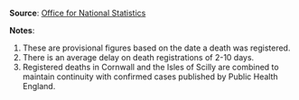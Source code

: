 **Source**: <a href="https://www.ons.gov.uk/peoplepopulationandcommunity/healthandsocialcare/causesofdeath/datasets/deathregistrationsandoccurrencesbylocalauthorityandhealthboard" target="_blank">Office for National Statistics</a>    

**Notes**:    
1. These are provisional figures based on the date a death was registered.    
2. There is an average delay on death registrations of 2-10 days.     
3. Registered deaths in Cornwall and the Isles of Scilly are combined to maintain continuity with confirmed cases published by Public Health England.
